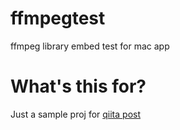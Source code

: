 # ffmpegtest
ffmpeg library embed test for mac app

# What's this for?
Just a sample proj for [qiita post](http://qiita.com/mito_log/items/4eb9049aa44631e8b0c7)
